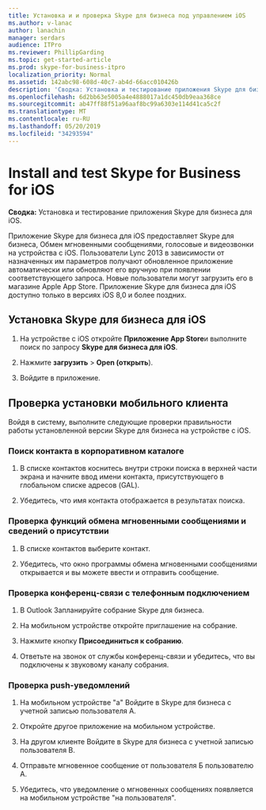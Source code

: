 ```yaml
---
title: Установка и и проверка Skype для бизнеса под управлением iOS
ms.author: v-lanac
author: lanachin
manager: serdars
audience: ITPro
ms.reviewer: PhillipGarding
ms.topic: get-started-article
ms.prod: skype-for-business-itpro
localization_priority: Normal
ms.assetid: 142abc98-608d-40c7-ab4d-66acc010426b
description: 'Сводка: Установка и тестирование приложения Skype для бизнеса для iOS.'
ms.openlocfilehash: 6d2bb63e5005a4e4888017a1dc450db9eaa368ce
ms.sourcegitcommit: ab47ff88f51a96aaf8bc99a6303e114d41ca5c2f
ms.translationtype: MT
ms.contentlocale: ru-RU
ms.lasthandoff: 05/20/2019
ms.locfileid: "34293594"
---
```

# <a name="install-and-test-skype-for-business-for-ios"></a>Install and test Skype for Business for iOS
 
**Сводка:** Установка и тестирование приложения Skype для бизнеса для iOS.
  
Приложение Skype для бизнеса для iOS предоставляет Skype для бизнеса, Обмен мгновенными сообщениями, голосовые и видеозвонки на устройства с iOS. Пользователи Lync 2013 в зависимости от назначенных им параметров получают обновленное приложение автоматически или обновляют его вручную при появлении соответствующего запроса. Новые пользователи могут загрузить его в магазине Apple App Store. Приложение Skype для бизнеса для iOS доступно только в версиях iOS 8,0 и более поздних.
  
## <a name="installing-skype-for-business-for-ios"></a>Установка Skype для бизнеса для iOS

1. На устройстве с iOS откройте **Приложение App Store**и выполните поиск по запросу **Skype для бизнеса для iOS**.
    
2. Нажмите **загрузить** > **Open (открыть**). 
    
3. Войдите в приложение.
    
## <a name="verifying-mobile-client-installation"></a>Проверка установки мобильного клиента

Войдя в систему, выполните следующие проверки правильности работы установленной версии Skype для бизнеса на устройстве с iOS. 
  
### <a name="search-for-a-contact-in-the-corporate-directory"></a>Поиск контакта в корпоративном каталоге

1. В списке контактов коснитесь внутри строки поиска в верхней части экрана и начните ввод имени контакта, присутствующего в глобальном списке адресов (GAL). 
    
2. Убедитесь, что имя контакта отображается в результатах поиска. 
    
### <a name="test-instant-messaging-and-presence"></a>Проверка функций обмена мгновенными сообщениями и сведений о присутствии

1. В списке контактов выберите контакт. 
    
2. Убедитесь, что окно программы обмена мгновенными сообщениями открывается и вы можете ввести и отправить сообщение. 
    
### <a name="test-dial-out-conferencing"></a>Проверка конференц-связи с телефонным подключением

1. В Outlook Запланируйте собрание Skype для бизнеса. 
    
2. На мобильном устройстве откройте приглашение на собрание. 
    
3. Нажмите кнопку **Присоединиться к собранию**.
    
4. Ответьте на звонок от службы конференц-связи и убедитесь, что вы подключены к звуковому каналу собрания. 
    
### <a name="test-push-notifications"></a>Проверка push-уведомлений

1. На мобильном устройстве "а" Войдите в Skype для бизнеса с учетной записью пользователя A. 
    
2. Откройте другое приложение на мобильном устройстве. 
    
3. На другом клиенте Войдите в Skype для бизнеса с учетной записью пользователя B. 
    
4. Отправьте мгновенное сообщение от пользователя Б пользователю А. 
    
5. Убедитесь, что уведомление о мгновенных сообщениях появляется на мобильном устройстве "на пользователя". 
    

